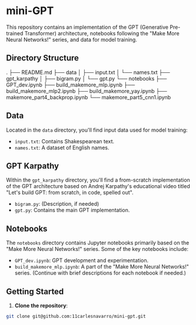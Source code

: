 # mini-GPT

This repository contains an implementation of the GPT (Generative Pre-trained Transformer) architecture, notebooks following the "Make More Neural Networks!" series, and data for model training.

## Directory Structure
.
├── README.md
├── data
│ ├── input.txt
│ └── names.txt
├── gpt_karpathy
│ ├── bigram.py
│ └── gpt.py
└── notebooks
├── GPT_dev.ipynb
├── build_makemore_mlp.ipynb
├── build_makemore_mlp2.ipynb
├── build_makemore_yay.ipynb
├── makemore_part4_backprop.ipynb
└── makemore_part5_cnn1.ipynb

## Data
Located in the `data` directory, you'll find input data used for model training:
- `input.txt`: Contains Shakespearean text.
- `names.txt`: A dataset of English names.

## GPT Karpathy
Within the `gpt_karpathy` directory, you'll find a from-scratch implementation of the GPT architecture based on Andrej Karpathy's educational video titled "Let's build GPT: from scratch, in code, spelled out".
- `bigram.py`: (Description, if needed)
- `gpt.py`: Contains the main GPT implementation.

## Notebooks
The `notebooks` directory contains Jupyter notebooks primarily based on the "Make More Neural Networks!" series. Some of the key notebooks include:
- `GPT_dev.ipynb`: GPT development and experimentation.
- `build_makemore_mlp.ipynb`: A part of the "Make More Neural Networks!" series.
(Continue with brief descriptions for each notebook if needed.)

## Getting Started
1. **Clone the repository**:
```bash
git clone git@github.com:11carlesnavarro/mini-gpt.git
```
